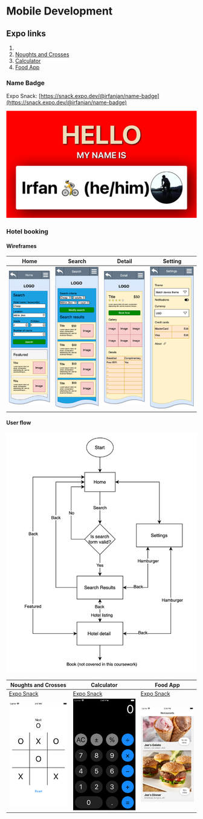 # Mobile Development

## Expo links

1. 
2. [Noughts and Crosses](https://snack.expo.dev/@irfanjan/noughts-crosses)
3. [Calculator](https://snack.expo.dev/@irfanjan/calculator)
4. [Food App](https://snack.expo.dev/@irfanjan/food-app)


### Name Badge

Expo Snack: [https://snack.expo.dev/@irfanjan/name-badge](https://snack.expo.dev/@irfanjan/name-badge)

![](./02/name-badge/Screenshot.png)

### Hotel booking

#### Wireframes

| Home | Search | Detail | Setting |
| ---- | ---- | ---- | ---- |
| ![](./03/hotel-booking/01-home-screen.png) | ![](./03/hotel-booking/02-search-results.png) | ![](./03/hotel-booking/03-details.png) | ![](./03/hotel-booking/04-settings.png) |

#### User flow

![](./03/hotel-booking/05-user-flow-diagram.png)


| Noughts and Crosses | Calculator | Food App |
| ---- | ---- | ---- |
| [Expo Snack](https://snack.expo.dev/@irfanjan/noughts-crosses) | [Expo Snack](https://snack.expo.dev/@irfanjan/calculator) | [Expo Snack](https://snack.expo.dev/@irfanjan/food-app) |
| ![](./04/noughts-crosses/Screenshot.png) | ![](./05/calculator/Screenshot.png) | ![](./07/food-app/Screenshot.png) |




